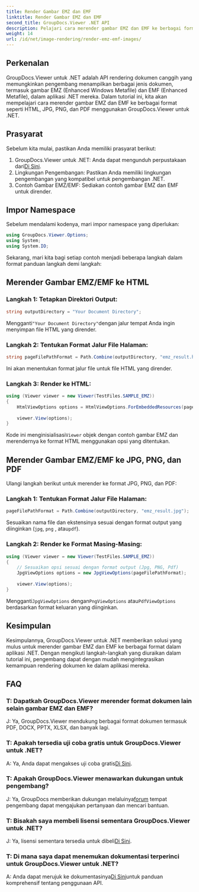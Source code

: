 ```yaml
---
title: Render Gambar EMZ dan EMF
linktitle: Render Gambar EMZ dan EMF
second_title: GroupDocs.Viewer .NET API
description: Pelajari cara merender gambar EMZ dan EMF ke berbagai format menggunakan GroupDocs.Viewer untuk .NET. Tutorial yang mudah diikuti untuk pengembang.
weight: 14
url: /id/net/image-rendering/render-emz-emf-images/
---
```

## Perkenalan

GroupDocs.Viewer untuk .NET adalah API rendering dokumen canggih yang memungkinkan pengembang menampilkan berbagai jenis dokumen, termasuk gambar EMZ (Enhanced Windows Metafile) dan EMF (Enhanced Metafile), dalam aplikasi .NET mereka. Dalam tutorial ini, kita akan mempelajari cara merender gambar EMZ dan EMF ke berbagai format seperti HTML, JPG, PNG, dan PDF menggunakan GroupDocs.Viewer untuk .NET.

## Prasyarat

Sebelum kita mulai, pastikan Anda memiliki prasyarat berikut:

1.  GroupDocs.Viewer untuk .NET: Anda dapat mengunduh perpustakaan dari[Di Sini](https://releases.groupdocs.com/viewer/net/).
2. Lingkungan Pengembangan: Pastikan Anda memiliki lingkungan pengembangan yang kompatibel untuk pengembangan .NET.
3. Contoh Gambar EMZ/EMF: Sediakan contoh gambar EMZ dan EMF untuk dirender.

## Impor Namespace

Sebelum mendalami kodenya, mari impor namespace yang diperlukan:

```csharp
using GroupDocs.Viewer.Options;
using System;
using System.IO;
```

Sekarang, mari kita bagi setiap contoh menjadi beberapa langkah dalam format panduan langkah demi langkah:

## Merender Gambar EMZ/EMF ke HTML

### Langkah 1: Tetapkan Direktori Output:
```csharp
string outputDirectory = "Your Document Directory";
```
 Mengganti`"Your Document Directory"`dengan jalur tempat Anda ingin menyimpan file HTML yang dirender.

### Langkah 2: Tentukan Format Jalur File Halaman:
```csharp
string pageFilePathFormat = Path.Combine(outputDirectory, "emz_result.html");
```
Ini akan menentukan format jalur file untuk file HTML yang dirender.

### Langkah 3: Render ke HTML:
```csharp
using (Viewer viewer = new Viewer(TestFiles.SAMPLE_EMZ))
{
    HtmlViewOptions options = HtmlViewOptions.ForEmbeddedResources(pageFilePathFormat);
    
    viewer.View(options);
}
```
 Kode ini menginisialisasi`Viewer` objek dengan contoh gambar EMZ dan merendernya ke format HTML menggunakan opsi yang ditentukan.

## Merender Gambar EMZ/EMF ke JPG, PNG, dan PDF

Ulangi langkah berikut untuk merender ke format JPG, PNG, dan PDF:

### Langkah 1: Tentukan Format Jalur File Halaman:
```csharp
pageFilePathFormat = Path.Combine(outputDirectory, "emz_result.jpg");
```
Sesuaikan nama file dan ekstensinya sesuai dengan format output yang diinginkan (`jpg`, `png` , atau`pdf`).

### Langkah 2: Render ke Format Masing-Masing:
```csharp
using (Viewer viewer = new Viewer(TestFiles.SAMPLE_EMZ))
{
    // Sesuaikan opsi sesuai dengan format output (Jpg, PNG, Pdf)
    JpgViewOptions options = new JpgViewOptions(pageFilePathFormat);
    
    viewer.View(options);
}
```
 Mengganti`JpgViewOptions` dengan`PngViewOptions` atau`PdfViewOptions` berdasarkan format keluaran yang diinginkan.

## Kesimpulan

Kesimpulannya, GroupDocs.Viewer untuk .NET memberikan solusi yang mulus untuk merender gambar EMZ dan EMF ke berbagai format dalam aplikasi .NET. Dengan mengikuti langkah-langkah yang diuraikan dalam tutorial ini, pengembang dapat dengan mudah mengintegrasikan kemampuan rendering dokumen ke dalam aplikasi mereka.

## FAQ

### T: Dapatkah GroupDocs.Viewer merender format dokumen lain selain gambar EMZ dan EMF?
J: Ya, GroupDocs.Viewer mendukung berbagai format dokumen termasuk PDF, DOCX, PPTX, XLSX, dan banyak lagi.

### T: Apakah tersedia uji coba gratis untuk GroupDocs.Viewer untuk .NET?
 A: Ya, Anda dapat mengakses uji coba gratis[Di Sini](https://releases.groupdocs.com/).

### T: Apakah GroupDocs.Viewer menawarkan dukungan untuk pengembang?
 J: Ya, GroupDocs memberikan dukungan melaluinya[forum](https://forum.groupdocs.com/c/viewer/9) tempat pengembang dapat mengajukan pertanyaan dan mencari bantuan.

### T: Bisakah saya membeli lisensi sementara GroupDocs.Viewer untuk .NET?
 J: Ya, lisensi sementara tersedia untuk dibeli[Di Sini](https://purchase.groupdocs.com/temporary-license/).

### T: Di mana saya dapat menemukan dokumentasi terperinci untuk GroupDocs.Viewer untuk .NET?
 A: Anda dapat merujuk ke dokumentasinya[Di Sini](https://tutorials.groupdocs.com/viewer/net/)untuk panduan komprehensif tentang penggunaan API.